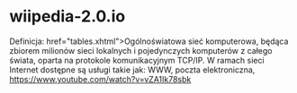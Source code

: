 # wiipedia-2.0.io
Definicja:
href="tables.xhtml">Ogólnoświatowa sieć komputerowa, będąca zbiorem milionów sieci lokalnych i pojedynczych komputerów z całego świata, oparta na protokole komunikacyjnym TCP/IP. W ramach sieci Internet dostępne są usługi takie jak: WWW, poczta elektroniczna,</a>
https://www.youtube.com/watch?v=vZA1Ik78sbk
